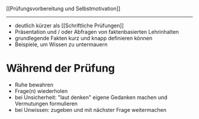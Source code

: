 [[Prüfungsvorbereitung und Selbstmotivation]]

---

- deutlich kürzer als [[Schriftliche Prüfungen]]
- Präsentation und / oder Abfragen von faktenbasierten Lehrinhalten
- grundlegende Fakten kurz und knapp definieren können
- Beispiele, um Wissen zu untermauern

# Während der Prüfung
- Ruhe bewahren
- Frage(n) wiederholen
- bei Unsicherheit: "laut denken" eigene Gedanken machen und Vermutungen formulieren
- bei Unwissen: zugeben und mit nächster Frage weitermachen

